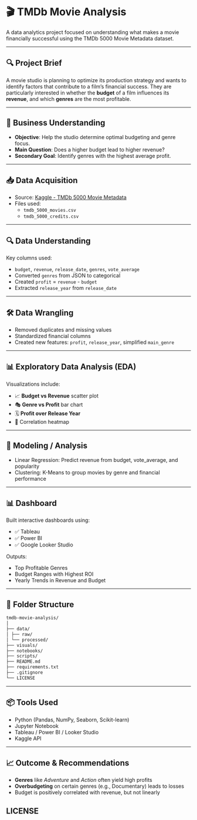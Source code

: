 # 🎬 TMDb Movie Analysis

A data analytics project focused on understanding what makes a movie financially successful using the TMDb 5000 Movie Metadata dataset.

---

## 🔍 Project Brief

A movie studio is planning to optimize its production strategy and wants to identify factors that contribute to a film’s financial success. They are particularly interested in whether the **budget** of a film influences its **revenue**, and which **genres** are the most profitable.

---

## 🎯 Business Understanding

- **Objective**: Help the studio determine optimal budgeting and genre focus.
- **Main Question**: Does a higher budget lead to higher revenue?
- **Secondary Goal**: Identify genres with the highest average profit.

---

## 📥 Data Acquisition

- Source: [Kaggle - TMDb 5000 Movie Metadata](https://www.kaggle.com/datasets/tmdb/tmdb-movie-metadata)
- Files used:
  - `tmdb_5000_movies.csv`
  - `tmdb_5000_credits.csv`

---

## 🔍 Data Understanding

Key columns used:

- `budget`, `revenue`, `release_date`, `genres`, `vote_average`
- Converted `genres` from JSON to categorical
- Created `profit` = `revenue` - `budget`
- Extracted `release_year` from `release_date`

---

## 🛠️ Data Wrangling

- Removed duplicates and missing values
- Standardized financial columns
- Created new features: `profit`, `release_year`, simplified `main_genre`

---

## 📊 Exploratory Data Analysis (EDA)

Visualizations include:

- 📈 **Budget vs Revenue** scatter plot
- 🎭 **Genre vs Profit** bar chart
- 🗓️ **Profit over Release Year**
- 🧮 Correlation heatmap

---

## 🤖 Modeling / Analysis

- Linear Regression: Predict revenue from budget, vote_average, and popularity
- Clustering: K-Means to group movies by genre and financial performance

---

## 📊 Dashboard

Built interactive dashboards using:

- ✅ Tableau
- ✅ Power BI
- ✅ Google Looker Studio

Outputs:

- Top Profitable Genres
- Budget Ranges with Highest ROI
- Yearly Trends in Revenue and Budget

---

## 📁 Folder Structure

```bash
tmdb-movie-analysis/
│
├── data/
│ ├── raw/
│ └── processed/
├── visuals/
├── notebooks/
├── scripts/
├── README.md
├── requirements.txt
├── .gitignore
└── LICENSE
```

---

## 📦 Tools Used

- Python (Pandas, NumPy, Seaborn, Scikit-learn)
- Jupyter Notebook
- Tableau / Power BI / Looker Studio
- Kaggle API

---

## 📈 Outcome & Recommendations

- **Genres** like _Adventure_ and _Action_ often yield high profits
- **Overbudgeting** on certain genres (e.g., Documentary) leads to losses
- Budget is positively correlated with revenue, but not linearly

## LICENSE
